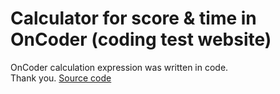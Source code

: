 # Calculator for score & time in OnCoder (coding test website)
OnCoder calculation expression was written in code. </br>
Thank you. [Source code](code.c)
